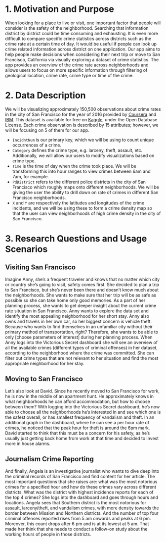 
# 1\. Motivation and Purpose

When looking for a place to live or visit, one important factor that people will consider
is the safety of the neighborhood. Searching that information district
by district could be time consuming and exhausting. It is even more difficult to
compare specific crime statistics across districts such as the crime rate
at a certain time of day. It would be useful if people can look up crime
related information across district on one application. Our app
aims to help people make decisions when considering their next trip or move to San Francisco, California
via visually exploring a dataset of crime statistics. The app provides an overview of the crime rate across
neighborhoods and allows users to focus on more specific information through
filtering of geological location, crime rate, crime type or time of the
crime.


# 2\. Data Description 
We will be visualizing approximately 150,500 observations about crime rates in the city of San Francisco for the year of 2016 provided by [Coursera](https://www.coursera.org/) and [IBM]( https://www.ibm.com/). This dataset is available for free on [Kaggle]( https://www.kaggle.com/roshansharma/sanfranciso-crime-dataset), under the Open Database License. Each crime observation is described by 15 attributes; however, we will be focusing on 5 of them for our app. 

-	`IncidntNum` is our primary key, which we will be using to count unique occurrences of a crime. 
-	`Category` defines the crime type, e.g. larceny, theft, assault, etc. Additionally, we will allow our users to modify visualizations based on crime type.
-	`Time` is the time of day when the crime took place. We will be transforming this into hour ranges to view crimes between 6am and 7am, for example.
-	`PdDistrict` refers to the different police districts in the city of San Francisco which roughly maps onto different neighborhoods. We will be giving the user the ability to drill down on rate of crimes in different San Francisco neighborhoods.
-	`X` and `Y` are respectively the latitudes and longitudes of the crime incidents, and we will be using these to form a crime density map so that the user can view neighborhoods of high crime density in the city of San Francisco.

# 3\. Research Questions and Usage Scenarios 
## Visiting San Francisco
  Imagine Anny, she’s a frequent traveler and knows that no matter which city or country she’s going to visit, safety comes first. She decided to plan a trip to San Francisco, but she’s never been there and doesn’t know much about the neighborhoods. She wants to make sure that her trip will be as safe as possible so she can take home only good memories. As a part of her planning process, she wants to get deeper insight about the current crime rate situation in San Francisco. Anny wants to explore the data set and identify the most appealing neighborhood for her short stay. Anny also owns and travels in her own car, so her biggest concern is vehicle theft. Because who wants to find themselves in an unfamiliar city without their primary method of transportation, right? Therefore, she wants to be able to only [choose parameters of interest] during her planning process. When Anny logs into the Victorious Secret dashboard she will see an overview of all the available crimes (different types of criminal offenses) in her dataset, according to the neighborhood where the crime was committed. She can filter out crime types that are not relevant to her situation and find the most appropriate neighborhood for her stay.

## Moving to San Francisco
  Let’s also look at David. Since he recently moved to San Francisco for work, he is now in the middle of an apartment hunt. He approximately knows in what neighborhoods he can afford accommodation, but how to choose between them? With logging into the Victorious Secret dashboard, he’s now able to choose all the neighborhoods he’s interested in and see which one is the safest overall, or has smallest frequency of vandalism and theft. In an additional graph in the dashboard, where he can see a per hour rate of crimes, he noticed that the peak hour for theft is around the 6pm mark. David started to think that this must be a concern for his safety, as he’s usually just getting back home from work at that time and decided to invest more in house alarms.

## Journalism Crime Reporting 
  And finally, Angela is an investigative journalist who wants to dive deep into the criminal records of San Francisco and find content for her article. The most important questions that she raises are: what was the most notorious crimes for a specified hour and how do these crimes vary across different districts. What was the district with highest incidence reports for each of the top 4 crimes? She logs into the dashboard and goes through hours and locations. Angela sees that Southern district is the most notorious for assault, larceny/theft, and vandalism crimes, with more density towards the border between Mission and Northern districts. And the number of top four criminal offenses reported rises from 5 am onwards and peaks at 6 pm. Moreover, this count drops after 6 pm and is at its lowest at 5 am. That made her think that she needs to conduct a follow-on study about the working hours of people in those districts.
